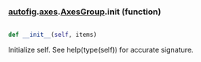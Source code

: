 ### [autofig](autofig.md).[axes](autofig.axes.md).[AxesGroup](autofig.axes.AxesGroup.md).__init__ (function)


```py

def __init__(self, items)

```



Initialize self.  See help(type(self)) for accurate signature.

